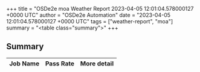 +++
title = "OSDe2e moa Weather Report 2023-04-05 12:01:04.578000127 +0000 UTC"
author = "OSDe2e Automation"
date = "2023-04-05 12:01:04.578000127 +0000 UTC"
tags = ["weather-report", "moa"]
summary = "<table class=\"summary\"></table>"
+++
## Summary

| Job Name | Pass Rate | More detail |
|----------|-----------|-------------|




